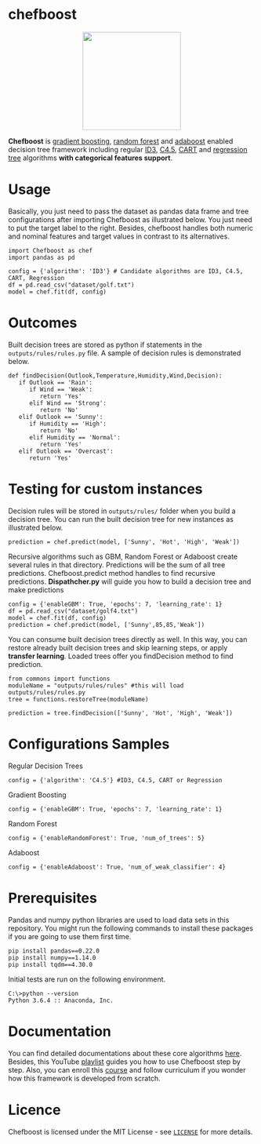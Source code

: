# chefboost

<p align="center"><img src="https://raw.githubusercontent.com/serengil/chefboost/master/icon/chefboost.jpg" width="200" height="200"></p>

**Chefboost** is [gradient boosting](https://sefiks.com/2018/10/04/a-step-by-step-gradient-boosting-decision-tree-example/), [random forest](https://sefiks.com/2017/11/19/how-random-forests-can-keep-you-from-decision-tree/) and [adaboost](https://sefiks.com/2018/11/02/a-step-by-step-adaboost-example/) enabled decision tree framework including regular [ID3](https://sefiks.com/2017/11/20/a-step-by-step-id3-decision-tree-example/), [C4.5](https://sefiks.com/2018/05/13/a-step-by-step-c4-5-decision-tree-example/), [CART](https://sefiks.com/2018/08/27/a-step-by-step-cart-decision-tree-example/) and [regression tree](https://sefiks.com/2018/08/28/a-step-by-step-regression-decision-tree-example/) algorithms **with categorical features support**.

# Usage

Basically, you just need to pass the dataset as pandas data frame and tree configurations after importing Chefboost as illustrated below. You just need to put the target label to the right. Besides, chefboost handles both numeric and nominal features and target values in contrast to its alternatives.

```
import Chefboost as chef
import pandas as pd

config = {'algorithm': 'ID3'} # Candidate algorithms are ID3, C4.5, CART, Regression
df = pd.read_csv("dataset/golf.txt")
model = chef.fit(df, config)
```

# Outcomes

Built decision trees are stored as python if statements in the `outputs/rules/rules.py` file. A sample of decision rules is demonstrated below.

```
def findDecision(Outlook,Temperature,Humidity,Wind,Decision):
   if Outlook == 'Rain':
      if Wind == 'Weak':
         return 'Yes'
      elif Wind == 'Strong':
         return 'No'
   elif Outlook == 'Sunny':
      if Humidity == 'High':
         return 'No'
      elif Humidity == 'Normal':
         return 'Yes'
   elif Outlook == 'Overcast':
      return 'Yes'
 ```

# Testing for custom instances

Decision rules will be stored in `outputs/rules/` folder when you build a decision tree. You can run the built decision tree for new instances as illustrated below.

```
prediction = chef.predict(model, ['Sunny', 'Hot', 'High', 'Weak'])
```

Recursive algorithms such as GBM, Random Forest or Adaboost create several rules in that directory. Predictions will be the sum of all  tree predictions. Chefboost.predict method handles to find recursive predictions. **Dispathcher.py** will guide you how to build a decision tree and make predictions

```
config = {'enableGBM': True, 'epochs': 7, 'learning_rate': 1}
df = pd.read_csv("dataset/golf4.txt")
model = chef.fit(df, config)
prediction = chef.predict(model, ['Sunny',85,85,'Weak'])
```

You can consume built decision trees directly as well. In this way, you can restore already built decision trees and skip learning steps, or apply **transfer learning**. Loaded trees offer you findDecision method to find prediction.

```
from commons import functions
moduleName = "outputs/rules/rules" #this will load outputs/rules/rules.py
tree = functions.restoreTree(moduleName)

prediction = tree.findDecision(['Sunny', 'Hot', 'High', 'Weak'])
```

# Configurations Samples

Regular Decision Trees

```config = {'algorithm': 'C4.5'} #ID3, C4.5, CART or Regression```

Gradient Boosting

```config = {'enableGBM': True, 'epochs': 7, 'learning_rate': 1}```

Random Forest

```config = {'enableRandomForest': True, 'num_of_trees': 5}```

Adaboost

```config = {'enableAdaboost': True, 'num_of_weak_classifier': 4}```

# Prerequisites

Pandas and numpy python libraries are used to load data sets in this repository. You might run the following commands to install these packages if you are going to use them first time.

```
pip install pandas==0.22.0
pip install numpy==1.14.0
pip install tqdm==4.30.0
```

Initial tests are run on the following environment.

 ```
C:\>python --version
Python 3.6.4 :: Anaconda, Inc.
 ```
 
# Documentation

You can find detailed documentations about these core algorithms [here](https://sefiks.com/tag/decision-tree/). Besides, this YouTube [playlist](https://www.youtube.com/playlist?list=PLsS_1RYmYQQHp_xZObt76dpacY543GrJD) guides you how to use Chefboost step by step. Also, you can enroll this [course](https://www.udemy.com/decision-trees-for-machine-learning/?couponCode=DTML-BLOG-18) and follow curriculum if you wonder how this framework is developed from scratch.

# Licence

Chefboost is licensed under the MIT License - see [`LICENSE`](https://github.com/serengil/chefboost/blob/master/LICENSE) for more details.
